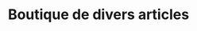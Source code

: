 ---
title: "Boutique de divers articles"
url: /macenta/boutique-de-divers-articles-4/
shop: commodité
---